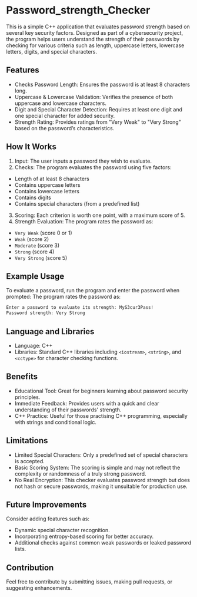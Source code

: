 # Password_strength_Checker
This is a simple C++ application that evaluates password strength based on several key security factors. Designed as part of a cybersecurity project, the program helps users understand the strength of their passwords by checking for various criteria such as length, uppercase letters, lowercase letters, digits, and special characters.

## Features
* Checks Password Length: Ensures the password is at least 8 characters long.
* Uppercase & Lowercase Validation: Verifies the presence of both uppercase and lowercase characters.
* Digit and Special Character Detection: Requires at least one digit and one special character for added security.
* Strength Rating: Provides ratings from "Very Weak" to "Very Strong" based on the password’s characteristics.

## How It Works
1. Input: The user inputs a password they wish to evaluate.
2. Checks: The program evaluates the password using five factors:
  * Length of at least 8 characters
* Contains uppercase letters
* Contains lowercase letters
* Contains digits
* Contains special characters (from a predefined list)
3. Scoring: Each criterion is worth one point, with a maximum score of 5.
4. Strength Evaluation: The program rates the password as:
- `Very Weak` (score 0 or 1)
- `Weak` (score 2)
- `Moderate` (score 3)
- `Strong` (score 4)
- `Very Strong` (score 5)
## Example Usage
To evaluate a password, run the program and enter the password when prompted:
The program rates the password as:

```cpp
Enter a password to evaluate its strength: MyS3cur3Pass!
Password strength: Very Strong
```


## Language and Libraries
* Language: C++
* Libraries: Standard C++ libraries including
  `<iostream>`, `<string>`, and `<cctype>` for character checking functions.
  
## Benefits
* Educational Tool: Great for beginners learning about password security principles.
* Immediate Feedback: Provides users with a quick and clear understanding of their passwords' strength.
* C++ Practice: Useful for those practising C++ programming, especially with strings and conditional logic.

## Limitations
* Limited Special Characters: Only a predefined set of special characters is accepted.
* Basic Scoring System: The scoring is simple and may not reflect the complexity or randomness of a truly strong password.
* No Real Encryption: This checker evaluates password strength but does not hash or secure passwords, making it unsuitable for production use.

## Future Improvements
Consider adding features such as:
* Dynamic special character recognition.
* Incorporating entropy-based scoring for better accuracy.
* Additional checks against common weak passwords or leaked password lists.

## Contribution
Feel free to contribute by submitting issues, making pull requests, or suggesting enhancements.

